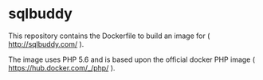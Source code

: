 # sqlbuddy

This repository contains the Dockerfile to build an image for 
( http://sqlbuddy.com/ ).

The image uses PHP 5.6 and is based upon the official docker PHP image
( https://hub.docker.com/_/php/ ).


